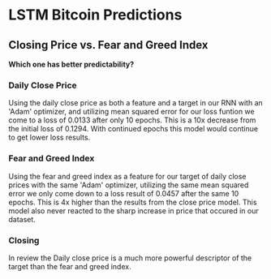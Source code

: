 # LSTM Bitcoin Predictions
## Closing Price vs. Fear and Greed Index

__Which one has better predictability?__


### Daily Close Price
Using the daily close price as both a feature and a target in our RNN with an 'Adam' optimizer, and utilizing mean squared error for our loss funtion we come to a loss of 0.0133 after only 10 epochs.  This is a 10x decrease from the initial loss of 0.1294.  With continued epochs this model would continue to get lower loss results.  


### Fear and Greed Index
Using the fear and greed index as a feature for our target of daily close prices with the same 'Adam' optimizer, utilizing the same mean squared error we only come down to a loss result of 0.0457 after the same 10 epochs.  This is 4x higher than the results from the close price model.  This model also never reacted to the sharp increase in price that occured in our dataset.

### Closing
In review the Daily close price is a much more powerful descriptor of the target than the fear and greed index.